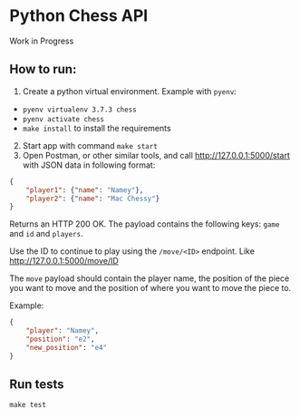 # Python Chess API

Work in Progress

## How to run:
1. Create a python virtual environment.
Example with `pyenv`:
- `pyenv virtualenv 3.7.3 chess`
- `pyenv activate chess`
- `make install`  to install the requirements
2. Start app with command `make start`
3. Open Postman, or other similar tools, and call http://127.0.0.1:5000/start with JSON data in following format:
```json
{
	"player1": {"name": "Namey"},
	"player2": {"name": "Mac Chessy"}
}
```

Returns an HTTP 200 OK. The payload contains the following keys: `game` and `id` and `players`.

Use the ID to continue to play using the `/move/<ID>` endpoint. Like http://127.0.0.1:5000/move/ID

The `move` payload should contain the player name, the position of the piece you want to move and the
position of where you want to move the piece to.

Example:

```json
{
	"player": "Namey",
	"position": "e2",
	"new_position": "e4"
}
```

## Run tests
`make test`
